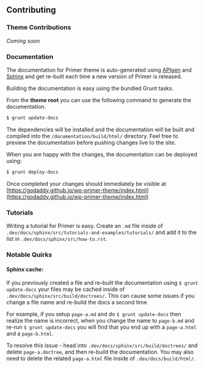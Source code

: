 ## Contributing

### Theme Contributions

_Coming soon_

### Documentation

The documentation for Primer theme is auto-generated using [APIgen](http://www.apigen.org/) and [Sphinx](http://www.sphinx-doc.org/) and get re-built each time a new version of Primer is released.

Building the documentation is easy using the bundled Grunt tasks.

From the **theme root** you can use the following command to generate the documentation.

```bash
$ grunt update-docs
```

The dependencies will be installed and the documentation will be built and compiled into the `/documentation/build/html/` directory. Feel free to preview the documentation before pushing changes live to the site.

When you are happy with the changes, the documentation can be deployed using:

```bash
$ grunt deploy-docs
```

Once completed your changes should immediately be visible at [https://godaddy.github.io/wp-primer-theme/index.html](https://godaddy.github.io/wp-primer-theme/index.html)

### Tutorials

Writing a tutorial for Primer is easy. Create an `.md` file inside of `.dev/docs/sphinx/src/tutorials-and-examples/tutorials/` and add it to the list in `.dev/docs/sphinx/src/how-to.rst`.

### Notable Quirks

#### Sphinx cache:

If you previously created a file and re-built the documentation using `$ grunt update-docs` your files may be cached inside of `.dev/docs/sphinx/src/build/doctrees/`. This can cause some issues if you change a file name and re-build the docs a second time

For example, if you setup `page-a.md` and do `$ grunt update-docs` then realize the name is incorrect, when you change the name to `page-b.md` and re-run `$ grunt update-docs` you will find that you end up with a `page-a.html` and a `page-b.html`.

To resolve this issue - head into `.dev/docs/sphinx/src/build/doctrees/` and delete `page-a.doctree`, and then re-build the documentation. You may also need to delete the related `page-a.html` file inside of `.dev/docs/build/html/`.
